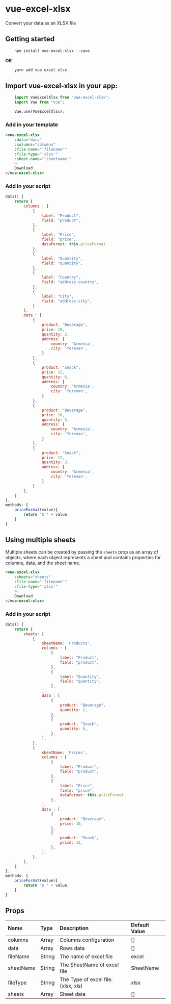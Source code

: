 # vue-excel-xlsx

Convert your data as an XLSX file

## Getting started

``` javascript
    npm install vue-excel-xlsx --save
```

**OR**

``` javascript
    yarn add vue-excel-xlsx
```

## Import vue-excel-xlsx in your app:

``` javascript
    import VueExcelXlsx from "vue-excel-xlsx";
    import Vue from "vue";

    Vue.use(VueExcelXlsx);
```

### Add in your template

``` html
<vue-excel-xlsx
    :data="data"
    :columns="columns"
    :file-name="'filename'"
    :file-type="'xlsx'"
    :sheet-name="'sheetname'"
    >
    Download
</vue-excel-xlsx>
```

### Add in your script

``` javascript
data() {
    return {
        columns : [
            {
                label: "Product",
                field: "product",
            },
            {
                label: "Price",
                field: "price",
                dataFormat: this.priceFormat
            },
            {
                label: "Quantity",
                field: "quantity",
            },
            {
                label: "Country",
                field: "address.country",
            },
            {
                label: "City",
                field: "address.city",
            }
        ],
        data : [
            {
                product: "Beverage",
                price: 10,
                quantity: 2,
                address: {
                    country: 'Armenia',
                    city: 'Yerevan',
                }
            },
            {
                product: "Snack",
                price: 12,
                quantity: 6,
                address: {
                    country: 'Armenia',
                    city: 'Yerevan',
                }
            },
            {
                product: "Beverage",
                price: 10,
                quantity: 5,
                address: {
                    country: 'Armenia',
                    city: 'Yerevan',
                }
            },
            {
                product: "Snack",
                price: 12,
                quantity: 3,
                address: {
                    country: 'Armenia',
                    city: 'Yerevan',
                }
            }
        ],
    }
},
methods: {
    priceFormat(value){
        return '$ ' + value;
    }
}
```

## Using multiple sheets

Multiple sheets can be created by passing the `sheets` prop as an array of objects, where each object represents a sheet
and contains properties for columns, data, and the sheet name.

``` html
<vue-excel-xlsx
    :sheets="sheets"
    :file-name="'filename'"
    :file-type="'xlsx'"
    >
    Download
</vue-excel-xlsx>
```

### Add in your script

``` javascript
data() {
    return {
        sheets: [
            {
                sheetName: 'Products',
                columns : [
                    {
                        label: "Product",
                        field: "product",
                    },
                    {
                        label: "Quantity",
                        field: "quantity",
                    },
                ],
                data : [
                    {
                        product: "Beverage",
                        quantity: 2,
                    },
                    {
                        product: "Snack",
                        quantity: 6,
                    },
                ],
            },
            {
                sheetName: 'Prices',
                columns : [
                    {
                        label: "Product",
                        field: "product",
                    },
                    {
                        label: "Price",
                        field: "price",
                        dataFormat: this.priceFormat
                    },
                ],
                data : [
                    {
                        product: "Beverage",
                        price: 10,
                    },
                    {
                        product: "Snack",
                        price: 12,
                    },
                ],
            },
        ],
    }
},
methods: {
    priceFormat(value){
        return '$ ' + value;
    }
}
```

## Props

| Name      | Type  | Description                         | Default Value|
|:----------|:--------------- |:------------------------------------|:-----|
| columns   | Array           | Columns configuration               |[] |
| data      | Array           | Rows data                           |[]   |
| fileName  | String          | The name of excel file              |excel |
| sheetName | String          | The SheetName of excel file         |SheetName    |
| fileType  | String          | The Type of excel file. (xlsx, xls) |xlsx    |
| sheets    | Array           | Sheet data                          |[] |
